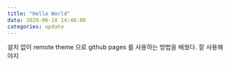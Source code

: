 ```yaml
---
title: "Hello World"
data: 2020-06-18 14:48:00
categories: update
---
```


설치 없이 remote theme 으로 github pages 를 사용하는 방법을 배웠다.
잘 사용해야지
